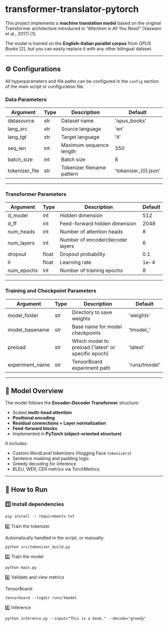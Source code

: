 # transformer-translator-pytorch

This project implements a **machine translation model** based on the original Transformer architecture introduced in *“Attention is All You Need”* (Vaswani et al., 2017) [1].

The model is trained on the **English–Italian parallel corpus** from *OPUS Books* [2], but you can easily replace it with any other bilingual dataset.

---

## ⚙️ Configurations

All hyperparameters and file paths can be configured in the `config` section of the main script or configuration file.

### **Data Parameters**

| Argument | Type | Description | Default |
|-----------|------|-------------|----------|
| datasource | str | Dataset name | 'opus_books' |
| lang_src | str | Source language | 'en' |
| lang_tgt | str | Target language | 'it' |
| seq_len | int | Maximum sequence length | 350 |
| batch_size | int | Batch size | 8 |
| tokenizer_file | str | Tokenizer filename pattern | 'tokenizer_{0}.json' |

---

### **Transformer Parameters**

| Argument | Type | Description | Default |
|-----------|------|-------------|----------|
| d_model | int | Hidden dimension | 512 |
| d_ff | int | Feed-forward hidden dimension | 2048 |
| num_heads | int | Number of attention heads | 8 |
| num_layers | int | Number of encoder/decoder layers | 6 |
| dropout | float | Dropout probability | 0.1 |
| lr | float | Learning rate | 1e-4 |
| num_epochs | int | Number of training epochs | 8 |

---

### **Training and Checkpoint Parameters**

| Argument | Type | Description | Default |
|-----------|------|-------------|----------|
| model_folder | str | Directory to save weights | 'weights' |
| model_basename | str | Base name for model checkpoints | 'tmodel_' |
| preload | str | Which model to preload ('latest' or specific epoch) | 'latest' |
| experiment_name | str | TensorBoard experiment path | 'runs/tmodel' |

---

## 🧠 Model Overview

The model follows the **Encoder–Decoder Transformer** structure:
- Scaled **multi-head attention**
- **Positional encoding**
- **Residual connections + Layer normalization**
- **Feed-forward blocks**
- Implemented in **PyTorch (object-oriented structure)**

It includes:
- Custom WordLevel tokenizers (Hugging Face `tokenizers`)
- Sentence masking and padding logic
- Greedy decoding for inference
- BLEU, WER, CER metrics via TorchMetrics

---

## 🚀 How to Run

### 1️⃣ Install dependencies
```bash
pip install -r requirements.txt
```
2️⃣ Train the tokenizer

Automatically handled in the script, or manually:
```
python src/tokenizer_build.py
```
3️⃣ Train the model
```
python main.py
```
4️⃣ Validate and view metrics

TensorBoard:
```
tensorboard --logdir runs/tmodel
```
5️⃣ Inference
```
python inference.py --input="This is a book." --decode="greedy"
```
